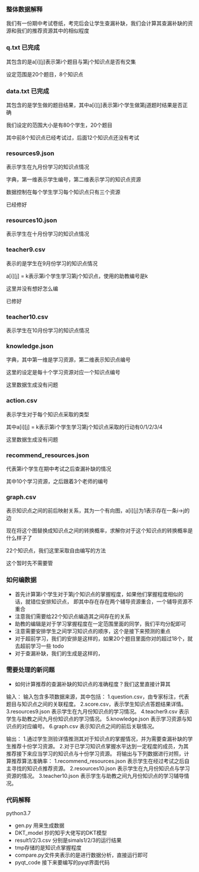 ### 整体数据解释
我们有一份期中考试卷纸，考完后会让学生查漏补缺，我们会计算其查漏补缺的资源和我们的推荐资源其中的相似程度

### q.txt 已完成
其包含的是a[i][j]表示第i个题目与第j个知识点是否有交集

设定范围是20个题目，8个知识点

### data.txt 已完成
其包含的是学生做的题目结果，其中a[i][j]表示第i个学生做第j道题时结果是否正确

我们设定的范围大小是有80个学生，20个题目

其中前8个知识点已经考试过，后面12个知识点还没有考试

### resources9.json
表示学生在九月份学习的知识点情况

字典，第一维表示学生编号，第二维表示学习的知识点资源

数据控制在每个学生学习每个知识点只有三个资源

已经修好

### resources10.json
表示学生在十月份学习的知识点情况

### teacher9.csv
表示的是学生在9月份学习的知识点情况

a[i][j] = k表示第i个学生学习第j个知识点，使用的助教编号是k

这里并没有想好怎么编

已修好

### teacher10.csv
表示学生在10月份学习的知识点情况

### knowledge.json
字典，其中第一维是学习资源，第二维表示知识点编号

这里的设定是每十个学习资源对应一个知识点编号

这里数据生成没有问题

### action.csv
表示学生对于每个知识点采取的类型

其中a[i][j] = k表示第i个学生学习第j个知识点采取的行动有0/1/2/3/4

这里数据生成没有问题

### recommend_resources.json

代表第i个学生在期中考试之后查漏补缺的情况

其中10个学习资源，之后跟着3个老师的编号 

### graph.csv

表示知识点之间的前后映射关系，其为一个有向图，a[i][j]为1表示存在一条i->j的边

现在将这个图替换成知识点之间的转换概率，求解你对于这个知识点的转换概率是什么样子了

22个知识点，我们这里采取自由编写的方法

这个暂时先不需要管

### 如何编数据
+ 首先计算第i个学生对于第j个知识点的掌握程度，如果他们掌握程度相似的话，就错位安排知识点，
即其中存在存在两个辅导资源重合，一个辅导资源不重合
+ 注意我们需要给22个知识点编造其之间存在的关系
+ 助教的编辑是对于学习掌握程度在一定范围里面的同学，我们平均分配即可
+ 注意需要安排学生之间学习知识点的顺序，这个是接下来预测的重点
+ 对于超前学习，我们的安排是这样的，如果20个题目里面你对的超过18个，就去超前学习一些 todo
+ 对于查漏补缺，我们的生成是这样的，

### 需要处理的新问题
+ 如何计算推荐的查漏补缺的知识点的准确程度？我们这里直接计算其

输入：
输入包含多项数据来源，其中包括：
1.question.csv，由专家标注，代表题目与知识点之间的关联程度。
2.score.csv，表示学生知识点答题结果详情。
3.resources9.json 表示学生在九月份知识点的学习情况。
4.teacher9.csv 表示学生与助教之间九月份知识点的学习情况。
5.knowledge.json 表示学习资源与知识点的对应编号。
6.graph.csv 表示知识点之间的前后关联情况。

输出：
1.通过学生测验详情推测其对于知识点的掌握情况，并为需要查漏补缺的学生推荐十份学习资源。
2.对于已学习知识点掌握水平达到一定程度的成员，为其推荐接下来应当学习的知识点与十份学习资源。
将输出与下列数据进行对照，计算推荐算法准确率：
1.recommend_resources.json 表示学生在经过考试之后自主寻找的知识点推荐资源。
2.resources10.json 表示学生在九月份知识点与学习资源的情况。
3.teacher10.json 表示学生与助教之间九月份知识点的学习辅导情况。

### 代码解释
python3.7

+ gen.py 用来生成数据
+ DKT_model 抄的知乎大佬写的DKT模型
+ result1/2/3.csv 分别是simals1/2/3的运行结果
+ tmp存储的是知识点掌握程度
+ compare.py文件夹表示的是进行数据分析，直接运行即可
+ pyqt_code 接下来要编写的pyqt界面代码